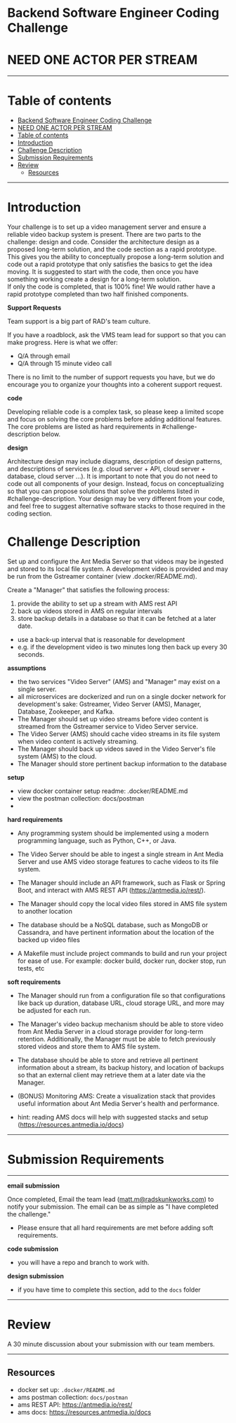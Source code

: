 # Backend Software Engineer Coding Challenge

# NEED ONE ACTOR PER STREAM

----

# Table of contents

- [Backend Software Engineer Coding Challenge](#backend-software-engineer-coding-challenge)
- [NEED ONE ACTOR PER STREAM](#need-one-actor-per-stream)
- [Table of contents](#table-of-contents)
- [Introduction](#introduction)
- [Challenge Description](#challenge-description)
- [Submission Requirements](#submission-requirements)
- [Review](#review)
  - [Resources](#resources)

----

# Introduction

Your challenge is to set up a video management server and ensure a reliable video backup system is present. 
There are two parts to the challenge: design and code. 
Consider the architecture design as a proposed long-term solution, and the code section as a rapid prototype. 
This gives you the ability to conceptually propose a long-term solution and code out a rapid prototype that only satisfies the basics to get the idea moving. 
It is suggested to start with the code, then once you have something working create a design for a long-term solution.  
If only the code is completed, that is 100% fine!  We would rather have a rapid prototype completed than two half finished components.

__Support Requests__

Team support is a big part of RAD's team culture.

If you have a roadblock, ask the VMS team lead for support so that you can make progress. Here is what we offer:

- Q/A through email
- Q/A through 15 minute video call

There is no limit to the number of support requests you have, but we do encourage you to organize your thoughts into a coherent support request.


__code__

Developing reliable code is a complex task, so please keep a limited scope and focus on solving the core problems before adding additional features. The core problems are listed as hard requirements in #challenge-description below.

__design__

Architecture design may include diagrams, description of design patterns, and descriptions of services (e.g. cloud server + API, cloud server + database, cloud server ...). 
It is important to note that you do not need to code out all components of your design. Instead, focus on conceptualizing so that you can propose solutions that solve the problems listed in #challenge-description. Your design may be very different from your code, and feel free to suggest alternative software stacks to those required in the coding section.


# Challenge Description

Set up and configure the Ant Media Server so that videos may be ingested and stored to its local file system.  A development video is provided and may be run from the Gstreamer container (view .docker/README.md).

Create a "Manager" that satisfies the following process:

1. provide the ability to set up a stream with AMS rest API
2. back up videos stored in AMS on regular intervals
3. store backup details in a database so that it can be fetched at a later date.
- use a back-up interval that is reasonable for development
- e.g. if the development video is two minutes long then back up every 30 seconds.

__assumptions__

- the two services "Video Server" (AMS) and "Manager" may exist on a single server.
- all microservices are dockerized and run on a single docker network for development's sake: Gstreamer, Video Server (AMS), Manager, Database, Zookeeper, and Kafka.
- The Manager should set up video streams before video content is streamed from the Gstreamer service to Video Server service.
- The Video Server (AMS) should cache video streams in its file system when video content is actively streaming.
- The Manager should back up videos saved in the Video Server's file system (AMS) to the cloud.
- The Manager should store pertinent backup information to the database


__setup__

- view docker container setup readme: .docker/README.md
- view the postman collection: docs/postman
- 

__hard requirements__


- Any programming system should be implemented using a modern programming language, such as Python, C++, or Java.

- The Video Server should be able to ingest a single stream in Ant Media Server and use AMS video storage features to cache videos to its file system.

- The Manager should include an API framework, such as Flask or Spring Boot, and interact with AMS REST API (https://antmedia.io/rest/).

- The Manager should copy the local video files stored in AMS file system to another location

- The database should be a NoSQL database, such as MongoDB or Cassandra, and have pertinent information about the location of the backed up video files

- A Makefile must include project commands to build and run your project for ease of use. For example: docker build, docker run, docker stop, run tests, etc


__soft requirements__


- The Manager should run from a configuration file so that configurations like back up duration, database URL, cloud storage URL, and more may be adjusted for each run.

- The Manager's video backup mechanism should be able to store video from Ant Media Server in a cloud storage provider for long-term retention. Additionally, the Manager must be able to fetch previously stored videos and store them to AMS file system.

- The database should be able to store and retrieve all pertinent information about a stream, its backup history, and location of backups so that an external client may retrieve them at a later date via the Manager.

- (BONUS) Monitoring AMS: Create a visualization stack that provides useful information about Ant Media Server's health and performance.
- hint: reading AMS docs will help with suggested stacks and setup (https://resources.antmedia.io/docs)

----


# Submission Requirements

----

__email submission__

Once completed, Email the team lead (matt.m@radskunkworks.com) to notify your submission. The email can be as simple as "I have completed the challenge."
- Please ensure that all hard requirements are met before adding soft requirements.

__code submission__

- you will have a repo and branch to work with.

__design submission__

- if you have time to complete this section, add to the `docs` folder


----

# Review

A 30 minute discussion about your submission with our team members.

----


## Resources

- docker set up: `.docker/README.md`
- ams postman collection: `docs/postman`
- ams REST API: https://antmedia.io/rest/
- ams docs: https://resources.antmedia.io/docs

